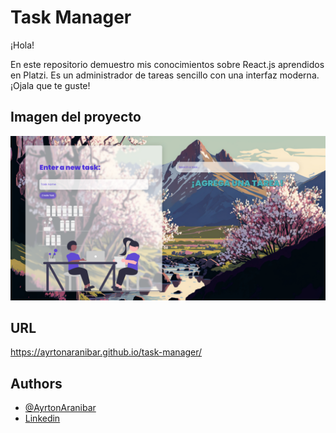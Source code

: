 # Task Manager

¡Hola!

En este repositorio demuestro mis conocimientos sobre React.js aprendidos en Platzi. Es un administrador de tareas sencillo con una interfaz moderna. ¡Ojala que te guste!

## Imagen del proyecto
![Página principal](https://raw.githubusercontent.com/AyrtonAranibar/task-manager/main/src/images/TaskManagerImage.png)

## URL
https://ayrtonaranibar.github.io/task-manager/

## Authors

- [@AyrtonAranibar](https://www.github.com/AyrtonAranibar)
- [Linkedin](https://www.linkedin.com/in/ayrton-aranibar-castillo-479441222/)

